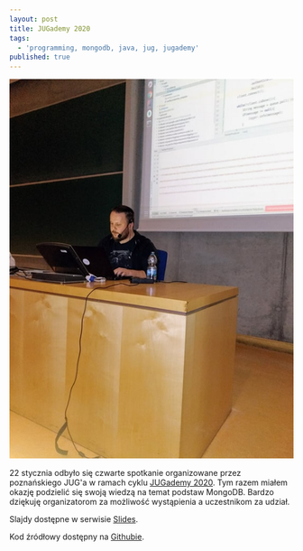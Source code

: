 ```yaml
---
layout: post
title: JUGademy 2020
tags:
  - 'programming, mongodb, java, jug, jugademy'
published: true
---
```


![2020-01-22-jugademy.jpg](/assets/img/posts/2020-01-22-jugademy/2020-01-22-jugademy.jpg)

22 stycznia odbyło się czwarte spotkanie organizowane przez poznańskiego JUG'a w ramach cyklu [JUGademy 2020](https://www.meetup.com/Poznan-Java-User-Group/events/267928213/). Tym razem miałem okazję podzielić się swoją wiedzą na temat podstaw MongoDB. Bardzo dziękuję organizatorom za możliwość wystąpienia a uczestnikom za udział.

Slajdy dostępne w serwisie [Slides](https://slides.com/ynleborg/jugademy2020/).

Kod źródłowy dostępny na [Githubie](https://github.com/ynleborg/jugademy2020).
